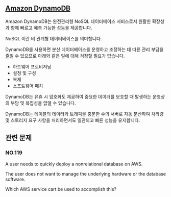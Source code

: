 ## [Amazon DynamoDB](https://docs.aws.amazon.com/ko_kr/amazondynamodb/latest/developerguide/Introduction.html)

Amazon DynamoDB는 완전관리형 NoSQL 데이터베이스 서비스로서 원활한 확장성과 함께 빠르고 예측 가능한 성능을 제공합니다.

NoSQL 이란 비 관계형 데이터베이스를 의미합니다.

DynamoDB를 사용하면 분산 데이터베이스를 운영하고 조정하는 데 따른 관리 부담을 줄일 수 있으므로 아래와 같은 일에 대해 걱정할 필요가 없습니다.

   * 하드웨어 프로비저닝
   * 설정 및 구성
   * 복제
   * 소프트웨어 패치

DynamoDB는 유휴 시 암호화도 제공하여 중요한 데이터를 보호할 때 발생하는 운영상의 부담 및 복잡성을 없앨 수 있습니다. 

DynamoDB는 테이블의 데이터와 트래픽을 충분한 수의 서버로 자동 분산하여 처리량 및 스토리지 요구 사항을 처리하면서도 일관되고 빠른 성능을 유지합니다.

## 관련 문제

### NO.119 

A user needs to quickly deploy a nonrelational database on AWS. 

The user does not want to manage the underlying hardware or the database software. 

Which AWS service cart be used to accomplish this?
